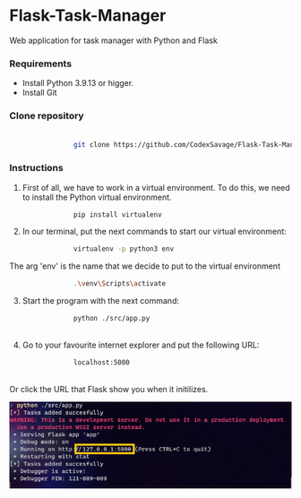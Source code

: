 # Flask-Task-Manager
Web application for task manager with Python and Flask

### Requirements

* Install Python 3.9.13 or higger.
* Install Git

### Clone repository

```bash

				git clone https://github.com/CodexSavage/Flask-Task-Manager.git

```

### Instructions

1. First of all, we have to work in a virtual environment. To do this, we need to install the Python virtual environment.

```bash
				pip install virtualenv

```

2. In our terminal, put the next commands to start our virtual environment:

```bash
				virtualenv -p python3 env

```

The arg 'env' is the name that we decide to put to the virtual environment

```bash
				.\venv\Scripts\activate

```

3. Start the program with the next command:

```bash
				python ./src/app.py
								
```

4. Go to your favourite internet explorer and put the following URL:

```html
				localhost:5000
		
```
Or click the URL that Flask show you when it initilizes.
<center>

![Flask init](img/init_flask.png)

</center>

